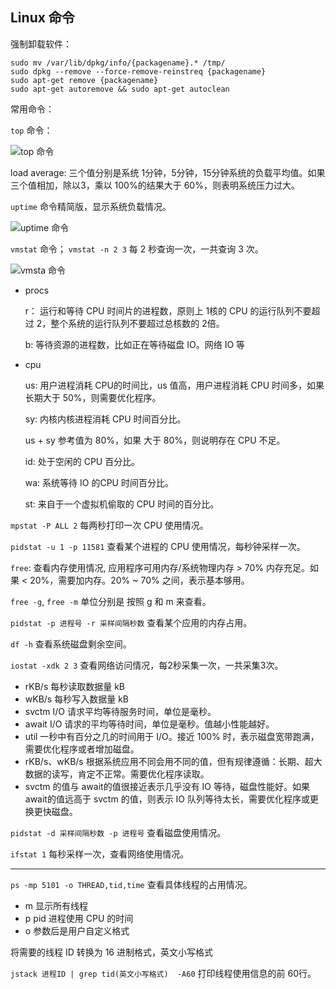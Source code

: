 ## Linux 命令

强制卸载软件：

```shell
sudo mv /var/lib/dpkg/info/{packagename}.* /tmp/
sudo dpkg --remove --force-remove-reinstreq {packagename}
sudo apt-get remove {packagename}
sudo apt-get autoremove && sudo apt-get autoclean
```



常用命令：

`top` 命令：

![top 命令](https://i.loli.net/2019/06/25/5d120a6fe694016796.png)



load average: 三个值分别是系统 1分钟，5分钟，15分钟系统的负载平均值。如果三个值相加，除以3，乘以 100%的结果大于 60%，则表明系统压力过大。

`uptime` 命令精简版，显示系统负载情况。

![uptime 命令](https://i.loli.net/2019/06/25/5d120b3fd6d7715038.png)

`vmstat` 命令； `vmstat -n 2 3` 每 2 秒查询一次，一共查询 3 次。

![vmsta 命令](https://i.loli.net/2019/06/25/5d120bbb1295d91056.png)

+ procs

  r： 运行和等待 CPU 时间片的进程数，原则上 1核的 CPU 的运行队列不要超过 2，整个系统的运行队列不要超过总核数的 2倍。

  b: 等待资源的进程数，比如正在等待磁盘 IO。网络 IO 等

+ cpu

  us: 用户进程消耗 CPU的时间比，us  值高，用户进程消耗 CPU 时间多，如果长期大于 50%，则需要优化程序。

  sy: 内核内核进程消耗 CPU 时间百分比。

  us + sy 参考值为 80%，如果 大于 80%，则说明存在 CPU 不足。

  id: 处于空闲的 CPU 百分比。

  wa: 系统等待 IO 的CPU 时间百分比。

  st: 来自于一个虚拟机偷取的 CPU 时间的百分比。

`mpstat -P ALL 2` 每两秒打印一次 CPU 使用情况。

`pidstat -u 1 -p 11581` 查看某个进程的 CPU 使用情况，每秒钟采样一次。

`free`: 查看内存使用情况, 应用程序可用内存/系统物理内存 > 70% 内存充足。如果 < 20%，需要加内存。20% ~ 70% 之间，表示基本够用。

`free -g`, `free -m`  单位分别是 按照 g 和 m 来查看。

`pidstat -p 进程号 -r 采样间隔秒数` 查看某个应用的内存占用。

`df -h` 查看系统磁盘剩余空间。

`iostat -xdk 2 3` 查看网络访问情况，每2秒采集一次，一共采集3次。

+ rKB/s 每秒读取数据量 kB
+ wKB/s 每秒写入数据量 kB
+ svctm I/O 请求平均等待服务时间，单位是毫秒。
+ await I/O 请求的平均等待时间，单位是毫秒。值越小性能越好。
+ util 一秒中有百分之几的时间用于 I/O。接近 100% 时，表示磁盘宽带跑满，需要优化程序或者增加磁盘。
+ rKB/s、wKB/s 根据系统应用不同会用不同的值，但有规律遵循：长期、超大数据的读写，肯定不正常。需要优化程序读取。
+ svctm 的值与 await的值很接近表示几乎没有 IO 等待，磁盘性能好。如果 await的值远高于 svctm 的值，则表示 IO 队列等待太长，需要优化程序或更换更快磁盘。

`pidstat -d 采样间隔秒数 -p 进程号`  查看磁盘使用情况。

`ifstat 1`  每秒采样一次，查看网络使用情况。

---



`ps -mp 5101 -o THREAD,tid,time`  查看具体线程的占用情况。

+ m 显示所有线程
+ p pid 进程使用 CPU 的时间
+ o 参数后是用户自定义格式

将需要的线程 ID 转换为 16 进制格式，英文小写格式

`jstack 进程ID | grep tid(英文小写格式)  -A60`  打印线程使用信息的前 60行。

